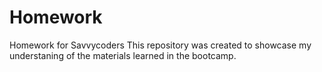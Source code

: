 # Homework
Homework for Savvycoders
This repository was created to showcase my understaning of the materials learned in the bootcamp. 
